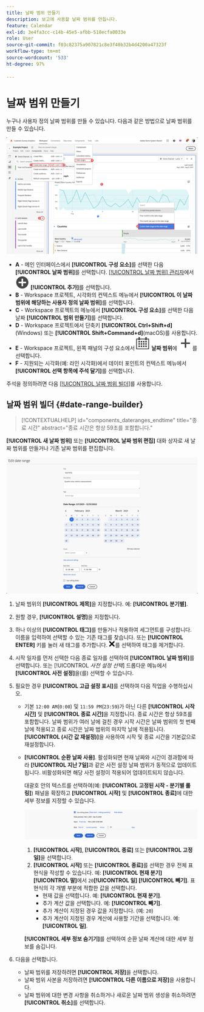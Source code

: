 ```yaml
---
title: 날짜 범위 만들기
description: 보고에 사용할 날짜 범위를 만듭니다.
feature: Calendar
exl-id: 3e4fa3cc-c14b-45e5-afbb-518ecfa0033e
role: User
source-git-commit: f03c82375a907821c8e3f40b32b4d4200a47323f
workflow-type: tm+mt
source-wordcount: '533'
ht-degree: 97%

---
```


# 날짜 범위 만들기


누구나 사용자 정의 날짜 범위를 만들 수 있습니다. 다음과 같은 방법으로 날짜 범위를 만들 수 있습니다.

![주석 만들기](assets/create-date-range.png)

* **A** - 메인 인터페이스에서 **[!UICONTROL 구성 요소]**&#x200B;를 선택한 다음 **[!UICONTROL 날짜 범위]**&#x200B;를 선택합니다. [[!UICONTROL 날짜 범위] 관리자](/help/components/date-ranges/manage.md)에서 ![AddCircle](/help/assets/icons/AddCircle.svg) **[!UICONTROL 추가]**&#x200B;를 선택합니다.
* **B** - Workspace 프로젝트, 시각화의 컨텍스트 메뉴에서 **[!UICONTROL 이 날짜 범위에 해당하는 사용자 정의 날짜 범위]**&#x200B;를 선택합니다.
* **C** - Workspace 프로젝트의 메뉴에서 **[!UICONTROL 구성 요소]**&#x200B;를 선택한 다음 날짜 **[!UICONTROL 범위 만들기]**&#x200B;를 선택합니다.
* **D** - Workspace 프로젝트에서 단축키 **[!UICONTROL Ctrl+Shift+d]**(Windows) 또는 **[!UICONTROL Shift+Command+d]**(macOS)를 사용합니다.
* **E** - Workspace 프로젝트, 왼쪽 패널의 구성 요소에서 ![캘린더](/help/assets/icons/Calendar.svg) **날짜 범위**&#x200B;에 ![추가](/help/assets/icons/Add.svg)를 선택합니다.
* **F** - 지원되는 시각화(예: 라인 시각화)에서 데이터 포인트의 컨텍스트 메뉴에서 **[!UICONTROL 선택 항목에 주석 달기]**&#x200B;를 선택합니다.

주석을 정의하려면 다음 [[!UICONTROL 날짜 범위 빌더]](#annotation-builder)를 사용합니다.

<!-- Should we really mention API here. If so, we can do it all over the place in the docs...
| **Use the [Customer Journey Analytics Annotations API](https://developer.adobe.com/cja-apis/docs/endpoints/annotations/)** | The Customer Journey Analytics Annotations APIs allow you to create, update, or retrieve annotations programmatically through Adobe Developer. These APIs use the same data and methods that Adobe uses inside the product UI. |
-->


## 날짜 범위 빌더 {#date-range-builder}

<!-- markdownlint-disable MD034 -->

>[!CONTEXTUALHELP]
>id="components_dateranges_endtime"
>title="종료 시간"
>abstract="종료 시간은 항상 59초를 포함합니다."

<!-- markdownlint-enable MD034 -->




**[!UICONTROL 새 날짜 범위]** 또는 **[!UICONTROL 날짜 범위 편집]** 대화 상자로 새 날짜 범위를 만들거나 기존 날짜 범위를 편집합니다.

![다음 섹션에 설명된 필드와 옵션을 보여 주는 주석 세부 정보 창입니다.](assets/edit-date-range.png)


1. 날짜 범위의 **[!UICONTROL 제목]**&#x200B;을 지정합니다. 예: **[!UICONTROL 분기별]**.
1. 원할 경우, **[!UICONTROL 설명]**&#x200B;을 지정합니다.
1. 하나 이상의 **[!UICONTROL 태그]**&#x200B;를 만들거나 적용하여 세그먼트를 구성합니다. 이름을 입력하여 선택할 수 있는 기존 태그를 찾습니다. 또는 **[!UICONTROL ENTER]** 키를 눌러 새 태그를 추가합니다. ![CrossSize75](/help/assets/icons/CrossSize75.svg)를 선택하여 태그를 제거합니다.
1. 시작 일자를 먼저 선택한 다음 종료 일자를 선택하여 **[!UICONTROL 날짜 범위]**&#x200B;를 선택합니다.
또는 [!UICONTROL *사전 설정 선택*] 드롭다운 메뉴에서 **[!UICONTROL 사전 설정]**&#x200B;을(를) 선택할 수 있습니다.

1. 필요한 경우 **[!UICONTROL 고급 설정 표시]**&#x200B;를 선택하여 다음 작업을 수행하십시오.

   * 기본 `12:00 AM`(`0:00`) 및 `11:59 PM`(`23:59`)가 아닌 다른 **[!UICONTROL 시작 시간]** 및 **[!UICONTROL 종료 시간]**&#x200B;을 지정합니다. 종료 시간은 항상 59초를 포함합니다. 날짜 범위가 여러 날에 걸친 경우 시작 시간은 날짜 범위의 첫 번째 날에 적용되고 종료 시간은 날짜 범위의 마지막 날에 적용됩니다. **[!UICONTROL (시간 값 재설정)]**&#x200B;을 사용하여 시작 및 종료 시간을 기본값으로 재설정합니다.
   * **[!UICONTROL 순환 날짜 사용]**. 활성화되면 현재 날짜와 시간이 경과함에 따라 **[!UICONTROL 지난 7일]**&#x200B;과 같은 사전 설정 날짜 범위가 동적으로 업데이트됩니다. 비활성화되면 해당 사전 설정이 적용되어 업데이트되지 않습니다.

     대괄호 안의 텍스트를 선택하여(예: **[!UICONTROL 고정된 시작 - 분기별 롤링]**) 패널을 확장하고 **[!UICONTROL 시작]** 및 **[!UICONTROL 종료]**&#x200B;에 대한 세부 정보를 지정할 수 있습니다.

     ![Rollinf dates](assets/rolliing-dates.png)

      1. **[!UICONTROL 시작]**, **[!UICONTROL 종료]** 또는 **[!UICONTROL 고정일]**&#x200B;을 선택합니다.
      1. **[!UICONTROL 시작]** 또는 **[!UICONTROL 종료]**&#x200B;를 선택한 경우 전체 표현식을 작성할 수 있습니다. 예: **[!UICONTROL 현재 분기]** **[!UICONTROL 말]**&#x200B;에서 `20`**[!UICONTROL 일]** **[!UICONTROL 빼기]**. 표현식의 각 개별 부분에 적합한 값을 선택합니다.
         * 현재 값을 선택합니다. 예: **[!UICONTROL 현재 분기]**.
         * 추가 계산 값을 선택합니다. 예: **[!UICONTROL 빼기]**.
         * 추가 계산이 지정된 경우 값을 지정합니다. (예: `20`)
         * 추가 계산이 지정된 경우 계산에 사용할 기간을 선택합니다. 예: **[!UICONTROL 일]**.

     **[!UICONTROL 세부 정보 숨기기]**&#x200B;를 선택하여 순환 날짜 계산에 대한 세부 정보를 숨깁니다.

1. 다음을 선택합니다.
   * 날짜 범위를 저장하려면 **[!UICONTROL 저장]**&#x200B;을 선택합니다.
   * 날짜 범위 사본을 저장하려면 **[!UICONTROL 다른 이름으로 저장]**&#x200B;을 사용합니다.
   * 날짜 범위에 대한 변경 사항을 취소하거나 새로운 날짜 범위 생성을 취소하려면 **[!UICONTROL 취소]**&#x200B;를 선택합니다.


<!--


You can create a date range using either of the following two methods:

* Directly in a workspace project by clicking the '`+`' button next to the list of date range components on the left
* Within the date range manager

To create a date range in the date range manager:

1. Log in to [analytics.adobe.com](https://analytics.adobe.com) using your AdobeID credentials.
1. Navigate to [!UICONTROL Components] > [!UICONTROL Date Ranges].
1. Click the [!UICONTROL Add] button to open the modal window that creates a date range.

## Create a date range modal window

The modal window has four fields you can edit:

* **Date range**: The date range you want for this component.
* **Title**: The name you want for this component. The title is used in workspace projects.
* **Description**: The description you want for this component. The description is seen when clicking the ![i](../assets/i.png) icon.
* **Tags**: Use tags to organize your date ranges. A date range can belong to multiple tags.

## Selecting a date range

When clicking the date range in the modal window, you have several options:

* **Calendar**: Select the start and end date.
* **Use rolling dates**: Check this box if you want the date range to change as time goes on. Do not check this box if you want your date range to remain static.
* **Select preset**: Use this drop-down selection if you want a custom date range based on a range that Adobe offers by default. When you select a preset, you can further customize the date range to suit your needs. It does not affect the preset that Adobe offers.

## Rolling date ranges

If you want a rolling date range, you can customize when it rolls. You can control when the start and end dates roll independently of each other.

* **When the date starts**: Choose if the date starts at the beginning of a time period, at the end of a time period, or use a fixed day.
* **The time period to use**: Choose how often the date range rolls. You can have it roll every day, every week, every month, every quarter, or every year.
* **Offset**: Choose the offset of the date range. You can add or subtract days, weeks, months, quarters, or years.

## Rolling date examples

Some date ranges can be useful in certain reports.

Year-to-date:

```text
Start: Start of current year
End: End of current day
```

Last Thursday to this Thursday:

```text
Start: Start of current week minus 3 days
End: Start of current week plus 4 days
```

Fiscal year (for example, if a fiscal year starts in December)

```text
Start: Start of current year minus 1 month
End: End of current year minus 1 month
```


-->
